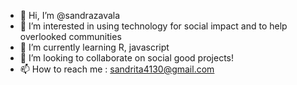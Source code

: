 - 👋 Hi, I’m @sandrazavala
- 👀 I’m interested in using technology for social impact and to help overlooked communities
- 🌱 I’m currently learning R, javascript
- 💞️ I’m looking to collaborate on social good projects!
- 📫 How to reach me : sandrita4130@gmail.com

<!---
sandrazavala/sandrazavala is a ✨ special ✨ repository because its `README.md` (this file) appears on your GitHub profile.
You can click the Preview link to take a look at your changes.
--->

